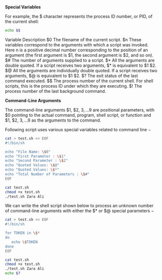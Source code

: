 **Special Variables**

For example, the $ character represents the process ID number, or PID, of the current shell:
```bash
echo $$
```

Variable	Description
$0	The filename of the current script.
$n	These variables correspond to the arguments with which a script was invoked. Here n is a positive decimal number corresponding to the position of an argument (the first argument is $1, the second argument is $2, and so on).
$#	The number of arguments supplied to a script.
$*	All the arguments are double quoted. If a script receives two arguments, $* is equivalent to $1 $2.
$@	All the arguments are individually double quoted. If a script receives two arguments, $@ is equivalent to $1 $2.
$?	The exit status of the last command executed.
$$	The process number of the current shell. For shell scripts, this is the process ID under which they are executing.
$!	The process number of the last background command.

**Command-Line Arguments**

The command-line arguments $1, $2, $3,...$9 are positional parameters, with $0 pointing to the actual command, program, shell script, or function and $1, $2, $3, ...$9 as the arguments to the command.

Following script uses various special variables related to command line −
```bash
cat > test.sh << EOF
#!/bin/sh

echo "File Name: \$0"
echo "First Parameter : \$1"
echo "Second Parameter : \$2"
echo "Quoted Values: \$@"
echo "Quoted Values: \$*"
echo "Total Number of Parameters : \$#"
EOF

cat test.sh
chmod +x test.sh
./test.sh Zara Ali

```

We can write the shell script shown below to process an unknown number of command-line arguments with either the $* or $@ special parameters −
```bash
cat > test.sh << EOF
#!/bin/sh

for TOKEN in \$*
do
   echo \$TOKEN
done
EOF

cat test.sh
chmod +x test.sh
./test.sh Zara Ali
echo $?

```